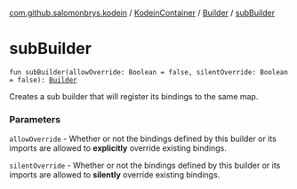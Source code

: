 [com.github.salomonbrys.kodein](../../index.md) / [KodeinContainer](../index.md) / [Builder](index.md) / [subBuilder](.)

# subBuilder

`fun subBuilder(allowOverride: Boolean = false, silentOverride: Boolean = false): `[`Builder`](index.md)

Creates a sub builder that will register its bindings to the same map.

### Parameters

`allowOverride` - Whether or not the bindings defined by this builder or its imports are allowed to **explicitly** override existing bindings.

`silentOverride` - Whether or not the bindings defined by this builder or its imports are allowed to **silently** override existing bindings.